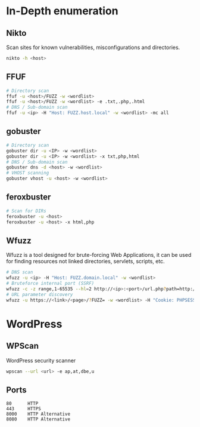 # In-Depth enumeration

## Nikto  
Scan sites for known vulnerabilities, misconfigurations and directories.
```bash
nikto -h <host>
```

## FFUF
```bash
# Directory scan
ffuf -u <host>/FUZZ -w <wordlist>
ffuf -u <host>/FUZZ -w <wordlist> -e .txt,.php,.html
# DNS / Sub-domain scan
ffuf -u <ip> -H "Host: FUZZ.host.local" -w <wordlist> -mc all
```

## gobuster
```bash
# Directory scan
gobuster dir -u <IP> -w <wordlist>
gobuster dir -u <IP> -w <wordlist> -x txt,php,html
# DNS / Sub-domain scan
gobuster dns -d <host> -w <wordlist>
# VHOST scanning
gobuster vhost -u <host> -w <wordlist> 
```

## feroxbuster
```bash
# Scan for DIRs
feroxbuster -u <host>
feroxbuster -u <host> -x html,php
```

## Wfuzz
Wfuzz is a tool designed for brute-forcing Web Applications, it can be used for finding resources not linked directories, servlets, scripts, etc.
```sh
# DNS scan
wfuzz -u <ip> -H "Host: FUZZ.domain.local" -w <wordlist>
# Bruteforce internal port (SSRF)
wfuzz -c -z range,1-65535 --hl=2 http://<ip>:<port>/url.php?path=http://localhost:FUZZ
# URL parameter discovery
wfuzz -u https://<link>/<page>/?FUZZ= -w <wordlist> -H "Cookie: PHPSESSID="
```

# WordPress
## WPScan    
WordPress security scanner
```bash
wpscan --url <url> -e ap,at,dbe,u
```

## Ports
```
80      HTTP
443     HTTPS
8000    HTTP Alternative
8080    HTTP Alternative
```